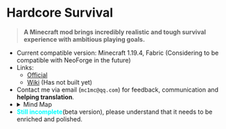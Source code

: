 # Hardcore Survival

> **A Minecraft mod brings incredibly realistic and tough survival experience with ambitious playing goals.**


- Current compatible version: Minecraft 1.19.4, Fabric (Considering to be compatible with NeoForge in the future)
- Links:
  - [Official](http://hcs.coolpage.biz/)
  - [Wiki](https://www.mcmod.cn/) (Has not built yet)
- Contact me via email (`mc1mc@qq.com`)  for feedback, communication and **helping translation**.
- <details><summary>Mind Map</summary><img src="https://s1.ax1x.com/2023/08/28/pPUqqqf.jpg" width=100% alt="Hardcore Survival Mind Map"/></details>
- <span style="color:cyan">**Still incomplete**</span>(beta version), please understand that it needs to be enriched and polished.
<!--PS: If you encountered bugs, you can report it in "issues", rather than emailing.-->